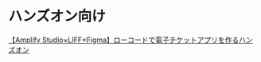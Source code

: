 # ハンズオン向け

[【Amplify Studio×LIFF×Figma】ローコードで電子チケットアプリを作るハンズオン](https://linedevelopercommunity.connpass.com/event/237286/)
